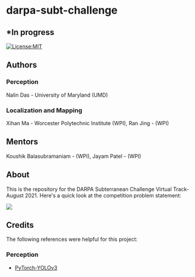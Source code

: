 # darpa-subt-challenge
## *In progress
[![License:MIT](https://img.shields.io/badge/License-MIT-green.svg)](https://github.com/nalindas9/darpa-subt-challenge/blob/master/LICENSE)
## Authors
### Perception
Nalin Das - University of Maryland (UMD)
### Localization and Mapping
Xihan Ma - Worcester Polytechnic Institute (WPI), Ran Jing - (WPI)
## Mentors
Koushik Balasubramaniam - (WPI), Jayam Patel - (WPI)
## About
This is the repository for the DARPA Subterranean Challenge Virtual Track- August 2021. Here's a quick look at the competition problem statement:

[![](http://img.youtube.com/vi/gSMiLLx8Y0Y/0.jpg)](http://www.youtube.com/watch?v=gSMiLLx8Y0Y "")

## Credits
The following references were helpful for this project:
### Perception
- [PyTorch-YOLOv3](https://github.com/eriklindernoren/PyTorch-YOLOv3)
